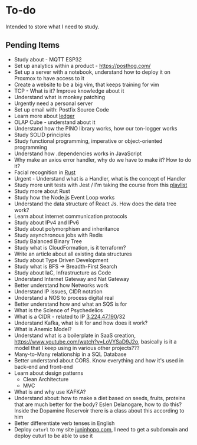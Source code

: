 # To-do

Intended to store what I need to study.

## Pending Items

- Study about - MQTT ESP32
- Set up analytics within a product - https://posthog.com/
- Set up a server with a notebook, understand how to deploy it on Proxmox to have access to it
- Create a website to be a big vim, that keeps training for vim
- TCP - What is it? Improve knowledge about it
- Understand what is monkey patching
- Urgently need a personal server
- Set up email with: Postfix Source Code
- Learn more about [ledger](https://ledger-cli.org/doc/ledger3.html)
- OLAP Cube - understand about it
- Understand how the PINO library works, how our ton-logger works
- Study SOLID principles
- Study functional programming, imperative or object-oriented programming
- Understand how .dependencies works in JavaScript
- Why make an axios error handler, why do we have to make it? How to do it?
- Facial recognition in [Rust](https://www.youtube.com/watch?v=8iDeXbCKlvE)
- Urgent - Understand what is a Handler, what is the concept of Handler
- Study more unit tests with Jest / I'm taking the course from this [playlist](https://www.youtube.com/watch?v=bA9dgNMHVMU&list=PLz_YTBuxtxt6_Zf1h-qzNsvVt46H8ziKh&index=7)
- Study more about Rust
- Study how the Node.js Event Loop works
- Understand the data structure of React Js. How does the data tree work?
- Learn about internet communication protocols
- Study about IPv4 and IPv6
- Study about polymorphism and inheritance
- Study asynchronous jobs with Redis
- Study Balanced Binary Tree
- Study what is CloudFormation, is it terraform?
- Write an article about all existing data structures
- Study about Type Driven Development
- Study what is BFS -> Breadth-First Search
- Study about IaC, Infrastructure as Code
- Understand Internet Gateway and Nat Gateway
- Better understand how Networks work
- Understand IP issues, CIDR notation
- Understand a NOS to process digital real
- Better understand how and what an SQS is for
- What is the Science of Psychedelics
- What is a CIDR - related to IP [3.224.47.190](https://us-east-1.console.aws.amazon.com/vpcconsole/home?region=us-east-1#Addresses:public-ip=3.224.47.190)/32
- Understand Kafka, what is it for and how does it work?
- What is Anemic Model?
- Understand what is a boilerplate in SaaS creation, https://www.youtube.com/watch?v=LoVYSaD9J2o, basically is it a model that I keep using in various other projects???
- Many-to-Many relationship in a SQL Database
- Better understand about CORS. Know everything and how it's used in back-end and front-end
- Learn about design patterns
    - Clean Architecture
    - MVC
- What is and why use KAFKA?
- Understand about: how to make a diet based on seeds, fruits, proteins that are much better for the body? Eslen Delanogare, how to do this? Inside the Dopamine Reservoir there is a class about this according to him
- Better differentiate verb tenses in English
- Deploy `cuturl` to my site [juninhopo.com](http://juninhopo.com/), I need to get a subdomain and deploy cuturl to be able to use it